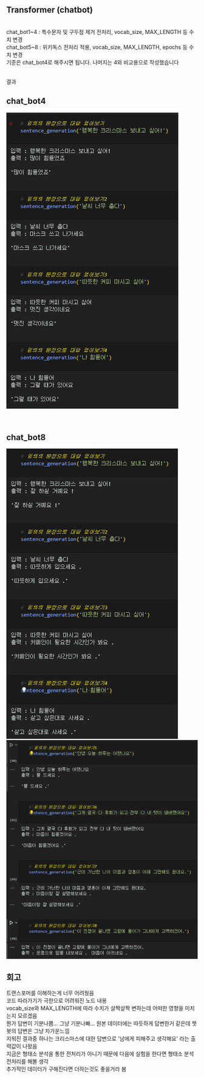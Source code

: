 ## Transformer (chatbot)
<br/>
chat_bot1~4 : 특수문자 및 구두점 제거 전처리, vocab_size, MAX_LENGTH 등 수치 변경<br/>
chat_bot5~8 : 위키독스 전처리 적용, vocab_size, MAX_LENGTH, epochs 등 수치 변경<br/>
기준은 chat_bot4로 해주시면 됩니다. 나머지는 4와 비교용으로 작성했습니다<br/>
<br/>

결과<br/>
## chat_bot4<br/>
![image1](./chat_bot_output.png)

<br/>

## chat_bot8<br/>
![image1](./chat_bot_output2.png)
<br/>
![image1](./chat_bot_output3.png)
<br/>
## 회고
트랜스포머를 이해하는게 너무 어려웠음<br/>
코드 따라가기가 극한으로 어려워진 노드 내용<br/>
vocab_size와 MAX_LENGTH에 따라 수치가 살짝살짝 변하는데 어떠한 영향을 미치는지 모르겠음<br/>
뭔가 답변이 기분나쁨... 그냥 기분나빠... 원본 데이터에는 따듯하게 답변한거 같은데 챗봇의 답변은 그냥 차가운느낌<br/>
지워진 결과중 하나는 크리스마스에 대한 답변으로 '남에게 피해주고 생각해요' 라는 출력값이 나왔음<br/>
지금은 형태소 분석을 통한 전처리가 아니기 때문에 다음에 실험을 한다면 형태소 분석 전처리를 해볼 생각<br/>
추가적인 데이터가 구해진다면 더하는것도 좋을거라 봄<br/>
